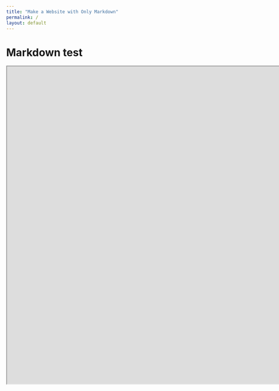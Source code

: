 ```yaml
---
title: "Make a Website with Only Markdown"
permalink: /
layout: default
---
```



# Markdown test

<iframe src="https://silly-dusk-80999a.netlify.app/" width="1800" height="850"></iframe>